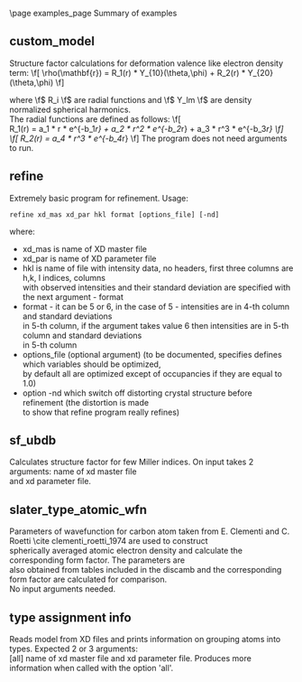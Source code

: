 \page examples_page Summary of examples

## custom_model

Structure factor calculations for deformation valence like electron density term:
\f[
   \rho(\mathbf{r}) = R_1(r) * Y_{10}(\theta,\phi) + R_2(r) * Y_{20}(\theta,\phi)
\f]
   
where \f$ R_i \f$ are radial functions and \f$ Y_lm \f$ are density normalized spherical harmonics.<br>
The radial functions are defined as follows:
\f[   
   R_1(r) = a_1 * r * e^{-b_1*r} + a_2 * r^2 * e^{-b_2*r} + a_3 * r^3 * e^{-b_3*r}
\f]
\f[
   R_2(r) = a_4 * r^3 * e^{-b_4*r}
\f]
The program does not need arguments to run.

## refine

Extremely basic program for refinement. Usage:
```
refine xd_mas xd_par hkl format [options_file] [-nd]
```
where:
- xd_mas is name of XD master file
- xd_par is name of XD parameter file
- hkl is name of file with intensity data, no headers, first three columns are h,k, l indices, columns<br>
  with observed intensities and their standard deviation are specified with the next argument - format
- format - it can be 5 or 6, in the case of 5 - intensities are in 4-th column and standard deviations <br>
  in 5-th column, if the argument takes value 6 then intensities are in 5-th column and standard deviations<br> 
  in 5-th column
- options_file (optional argument) (to be documented, specifies defines which variables should be optimized, <br>
  by default all are optimized except of occupancies if they are equal to 1.0)
- option -nd which switch off distorting crystal structure before refinement (the distortion is made<br>
  to show that refine program really refines)  

## sf_ubdb

Calculates structure factor for few Miller indices. On input takes  2 arguments: name of xd master file<br>
and xd parameter file.

##  slater_type_atomic_wfn

Parameters of wavefunction for carbon atom taken from E. Clementi and C. Roetti \cite clementi_roetti_1974 are used to construct<br>
spherically averaged atomic electron density and calculate the corresponding form factor. The parameters are<br>
also obtained from tables included in the discamb and the corresponding form factor are calculated for comparison.<br>
No input arguments needed.

## type assignment info

Reads model from XD files and prints information on grouping atoms into types. Expected 2 or 3 arguments:<br>
 [all] name of xd master file and xd parameter file. Produces more information when called with the option 'all'.

